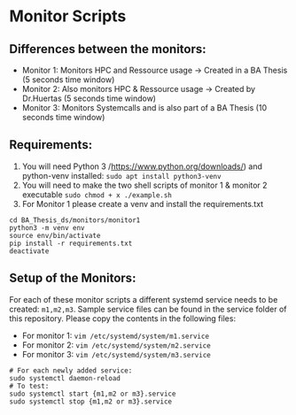 # Monitor Scripts 

## Differences between the monitors:
* Monitor 1: Monitors HPC and Ressource usage -> Created in a BA Thesis (5 seconds time window)
* Monitor 2: Also monitors HPC & Ressource usage -> Created by Dr.Huertas (5 seconds time window)
* Monitor 3: Monitors Systemcalls and is also part of a BA Thesis (10 seconds time window)

## Requirements:
1. You will need Python 3 /https://www.python.org/downloads/) and python-venv installed: `sudo apt install python3-venv` 
2. You will need to make the two shell scripts of monitor 1 & monitor 2 executable `sudo chmod + x ./example.sh`
3. For Monitor 1 please create a venv and install the requirements.txt 
```
cd BA_Thesis_ds/monitors/monitor1
python3 -m venv env
source env/bin/activate
pip install -r requirements.txt
deactivate
```

## Setup of the Monitors:
For each of these monitor scripts a different systemd service needs to be created: `m1,m2,m3`.
Sample service files can be found in the service folder of this repository. Please copy the contents in the following files:
* For monitor 1: `vim /etc/systemd/system/m1.service`
* For monitor 2: `vim /etc/systemd/system/m2.service`
* For monitor 3: `vim /etc/systemd/system/m3.service`

```
# For each newly added service:
sudo systemctl daemon-reload
# To test:
sudo systemctl start {m1,m2 or m3}.service
sudo systemctl stop {m1,m2 or m3}.service
```



